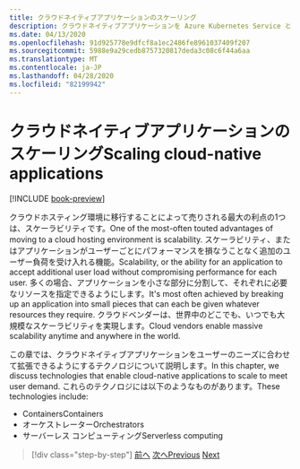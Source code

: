 ```yaml
---
title: クラウドネイティブアプリケーションのスケーリング
description: クラウドネイティブアプリケーションを Azure Kubernetes Service と Azure Functions に拡張して、コスト効率に優れた方法でユーザーの要求を満たすことができます。
ms.date: 04/13/2020
ms.openlocfilehash: 91d925778e9dfcf8a1ec2486fe8961037409f207
ms.sourcegitcommit: 5988e9a29cedb8757320817deda3c08c6f44a6aa
ms.translationtype: MT
ms.contentlocale: ja-JP
ms.lasthandoff: 04/28/2020
ms.locfileid: "82199942"
---
```

# <a name="scaling-cloud-native-applications"></a><span data-ttu-id="804dc-103">クラウドネイティブアプリケーションのスケーリング</span><span class="sxs-lookup"><span data-stu-id="804dc-103">Scaling cloud-native applications</span></span>

[!INCLUDE [book-preview](../../../includes/book-preview.md)]

<span data-ttu-id="804dc-104">クラウドホスティング環境に移行することによって売りされる最大の利点の1つは、スケーラビリティです。</span><span class="sxs-lookup"><span data-stu-id="804dc-104">One of the most-often touted advantages of moving to a cloud hosting environment is scalability.</span></span> <span data-ttu-id="804dc-105">スケーラビリティ、またはアプリケーションがユーザーごとにパフォーマンスを損なうことなく追加のユーザー負荷を受け入れる機能。</span><span class="sxs-lookup"><span data-stu-id="804dc-105">Scalability, or the ability for an application to accept additional user load without compromising performance for each user.</span></span> <span data-ttu-id="804dc-106">多くの場合、アプリケーションを小さな部分に分割して、それぞれに必要なリソースを指定できるようにします。</span><span class="sxs-lookup"><span data-stu-id="804dc-106">It's most often achieved by breaking up an application into small pieces that can each be given whatever resources they require.</span></span> <span data-ttu-id="804dc-107">クラウドベンダーは、世界中のどこでも、いつでも大規模なスケーラビリティを実現します。</span><span class="sxs-lookup"><span data-stu-id="804dc-107">Cloud vendors enable massive scalability anytime and anywhere in the world.</span></span>

 <span data-ttu-id="804dc-108">この章では、クラウドネイティブアプリケーションをユーザーのニーズに合わせて拡張できるようにするテクノロジについて説明します。</span><span class="sxs-lookup"><span data-stu-id="804dc-108">In this chapter, we discuss technologies that enable cloud-native applications to scale to meet user demand.</span></span> <span data-ttu-id="804dc-109">これらのテクノロジには以下のようなものがあります。</span><span class="sxs-lookup"><span data-stu-id="804dc-109">These technologies include:</span></span>

- <span data-ttu-id="804dc-110">Containers</span><span class="sxs-lookup"><span data-stu-id="804dc-110">Containers</span></span>
- <span data-ttu-id="804dc-111">オーケストレーター</span><span class="sxs-lookup"><span data-stu-id="804dc-111">Orchestrators</span></span>
- <span data-ttu-id="804dc-112">サーバーレス コンピューティング</span><span class="sxs-lookup"><span data-stu-id="804dc-112">Serverless computing</span></span>

>[!div class="step-by-step"]
><span data-ttu-id="804dc-113">[前へ](centralized-configuration.md)
>[次へ](leverage-containers-orchestrators.md)</span><span class="sxs-lookup"><span data-stu-id="804dc-113">[Previous](centralized-configuration.md)
[Next](leverage-containers-orchestrators.md)</span></span>
